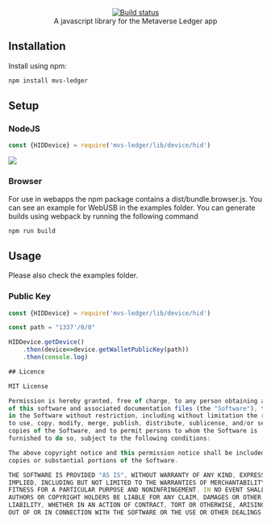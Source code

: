 <p align="center">
  <a href="https://mvs.org/">
    <img src="https://raw.githubusercontent.com/mvs-org/lightwallet/master/src/assets/logo.png" alt="">
  </a>
  <br>
  <a href="https://travis-ci.org/mvs-org/mvs-ledger-js">
     <img src="https://travis-ci.org/travis-ci.org/mvs-org/mvs-ledger-js?branch=master" alt="Build status">
  </a>
  <br>
  A javascript library for the Metaverse Ledger app
</p>

## Installation
Install using npm:
``` bash
npm install mvs-ledger
```

## Setup
### NodeJS
``` javascript
const {HIDDevice} = require('mvs-ledger/lib/device/hid')
```
<a href="https://nodei.co/npm/mvs-ledger/"><img src="https://nodei.co/npm/mvs-ledger.png?downloads=true&downloadRank=true&stars=true"></a>
### Browser
For use in webapps the npm package contains a dist/bundle.browser.js. You can see an example for WebUSB in the examples folder. You can generate builds using webpack by running the following command
``` bash
npm run build
```

## Usage

Please also check the examples folder.

### Public Key
``` javascript
const {HIDDevice} = require('mvs-ledger/lib/device/hid')

const path = "1337'/0/0"

HIDDevice.getDevice()
    .then(device=>device.getWalletPublicKey(path))
    .then(console.log)

## Licence

MIT License

Permission is hereby granted, free of charge, to any person obtaining a copy
of this software and associated documentation files (the "Software"), to deal
in the Software without restriction, including without limitation the rights
to use, copy, modify, merge, publish, distribute, sublicense, and/or sell
copies of the Software, and to permit persons to whom the Software is
furnished to do so, subject to the following conditions:

The above copyright notice and this permission notice shall be included in all
copies or substantial portions of the Software.

THE SOFTWARE IS PROVIDED "AS IS", WITHOUT WARRANTY OF ANY KIND, EXPRESS OR
IMPLIED, INCLUDING BUT NOT LIMITED TO THE WARRANTIES OF MERCHANTABILITY,
FITNESS FOR A PARTICULAR PURPOSE AND NONINFRINGEMENT. IN NO EVENT SHALL THE
AUTHORS OR COPYRIGHT HOLDERS BE LIABLE FOR ANY CLAIM, DAMAGES OR OTHER
LIABILITY, WHETHER IN AN ACTION OF CONTRACT, TORT OR OTHERWISE, ARISING FROM,
OUT OF OR IN CONNECTION WITH THE SOFTWARE OR THE USE OR OTHER DEALINGS IN THE